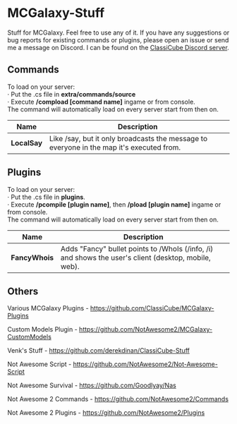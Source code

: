 # MCGalaxy-Stuff
Stuff for MCGalaxy. Feel free to use any of it. If you have any suggestions or bug reports for existing commands or plugins, please open an issue or send me a message on Discord. I can be found on the [ClassiCube Discord server](https://discord.gg/DvYYyRw).

## Commands
To load on your server:  
· Put the .cs file in **extra/commands/source**  
· Execute **/compload [command name]** ingame or from console.  
The command will automatically load on every server start from then on.  

| Name | Description |
| ------------- | -----|
| **LocalSay** | Like /say, but it only broadcasts the message to everyone in the map it's executed from.

## Plugins
To load on your server:   
· Put the .cs file in **plugins**.  
· Execute **/pcompile [plugin name]**, then **/pload [plugin name]** ingame or from console.  
The command will automatically load on every server start from then on.  

| Name | Description |
| ------------- | -----|
| **FancyWhois** | Adds "Fancy" bullet points to /WhoIs (/info, /i) and shows the user's client (desktop, mobile, web).

## Others
Various MCGalaxy Plugins - https://github.com/ClassiCube/MCGalaxy-Plugins   

Custom Models Plugin - https://github.com/NotAwesome2/MCGalaxy-CustomModels   

Venk's Stuff - https://github.com/derekdinan/ClassiCube-Stuff   

Not Awesome Script - https://github.com/NotAwesome2/Not-Awesome-Script   

Not Awesome Survival - https://github.com/Goodlyay/Nas   

Not Awesome 2 Commands - https://github.com/NotAwesome2/Commands   

Not Awesome 2 Plugins - https://github.com/NotAwesome2/Plugins   
